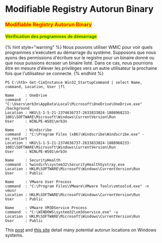 # Modifiable Registry Autorun Binary

### <mark style="color:red;">Modifiable Registry Autorun Binary</mark>

#### <mark style="color:green;">Vérification des programmes de démarrage</mark>

{% hint style="warning" %}
Nous pouvons utiliser WMIC pour voir quels programmes s'exécutent au démarrage du système. Supposons que nous ayons des permissions d'écriture sur le registre pour un binaire donné ou que nous puissions écraser un binaire listé. Dans ce cas, nous pourrions être en mesure d'élever les privilèges vers un autre utilisateur la prochaine fois que l'utilisateur se connecte.
{% endhint %}

```
PS C:\htb> Get-CimInstance Win32_StartupCommand | select Name, command, Location, User |fl

Name     : OneDrive
command  : "C:\Users\mrb3n\AppData\Local\Microsoft\OneDrive\OneDrive.exe" /background
Location : HKU\S-1-5-21-2374636737-2633833024-1808968233-1001\SOFTWARE\Microsoft\Windows\CurrentVersion\Run
User     : WINLPE-WS01\mrb3n

Name     : Windscribe
command  : "C:\Program Files (x86)\Windscribe\Windscribe.exe" -os_restart
Location : HKU\S-1-5-21-2374636737-2633833024-1808968233-1001\SOFTWARE\Microsoft\Windows\CurrentVersion\Run
User     : WINLPE-WS01\mrb3n

Name     : SecurityHealth
command  : %windir%\system32\SecurityHealthSystray.exe
Location : HKLM\SOFTWARE\Microsoft\Windows\CurrentVersion\Run
User     : Public

Name     : VMware User Process
command  : "C:\Program Files\VMware\VMware Tools\vmtoolsd.exe" -n vmusr
Location : HKLM\SOFTWARE\Microsoft\Windows\CurrentVersion\Run
User     : Public

Name     : VMware VM3DService Process
command  : "C:\WINDOWS\system32\vm3dservice.exe" -u
Location : HKLM\SOFTWARE\Microsoft\Windows\CurrentVersion\Run
User     : Public
```

This [post](https://book.hacktricks.wiki/en/windows-hardening/windows-local-privilege-escalation/privilege-escalation-with-autorun-binaries.html) and [this site](https://www.microsoftpressstore.com/articles/article.aspx?p=2762082\&seqNum=2) detail many potential autorun locations on Windows systems.
